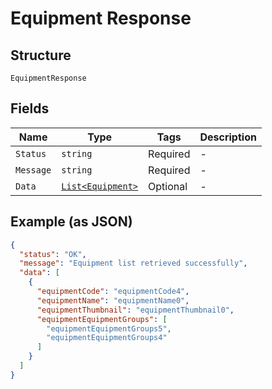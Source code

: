 
# Equipment Response

## Structure

`EquipmentResponse`

## Fields

| Name | Type | Tags | Description |
|  --- | --- | --- | --- |
| `Status` | `string` | Required | - |
| `Message` | `string` | Required | - |
| `Data` | [`List<Equipment>`](../../doc/models/equipment.md) | Optional | - |

## Example (as JSON)

```json
{
  "status": "OK",
  "message": "Equipment list retrieved successfully",
  "data": [
    {
      "equipmentCode": "equipmentCode4",
      "equipmentName": "equipmentName0",
      "equipmentThumbnail": "equipmentThumbnail0",
      "equipmentEquipmentGroups": [
        "equipmentEquipmentGroups5",
        "equipmentEquipmentGroups4"
      ]
    }
  ]
}
```

